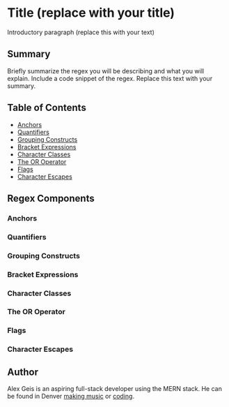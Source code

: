 # Title (replace with your title)

Introductory paragraph (replace this with your text)

## Summary

Briefly summarize the regex you will be describing and what you will explain. Include a code snippet of the regex. Replace this text with your summary.

## Table of Contents

- [Anchors](#anchors)
- [Quantifiers](#quantifiers)
- [Grouping Constructs](#grouping-constructs)
- [Bracket Expressions](#bracket-expressions)
- [Character Classes](#character-classes)
- [The OR Operator](#the-or-operator)
- [Flags](#flags)
- [Character Escapes](#character-escapes)

## Regex Components

### Anchors

### Quantifiers

### Grouping Constructs

### Bracket Expressions

### Character Classes

### The OR Operator

### Flags

### Character Escapes

## Author

Alex Geis is an aspiring full-stack developer using the MERN stack. He can be found in Denver [making music](https://open.spotify.com/artist/41yri20ft220T9dx4A6mWa?si=Kd5KRumySyqY3BQUTqZ4bg) or [coding](https://github.com/alexgeis).
